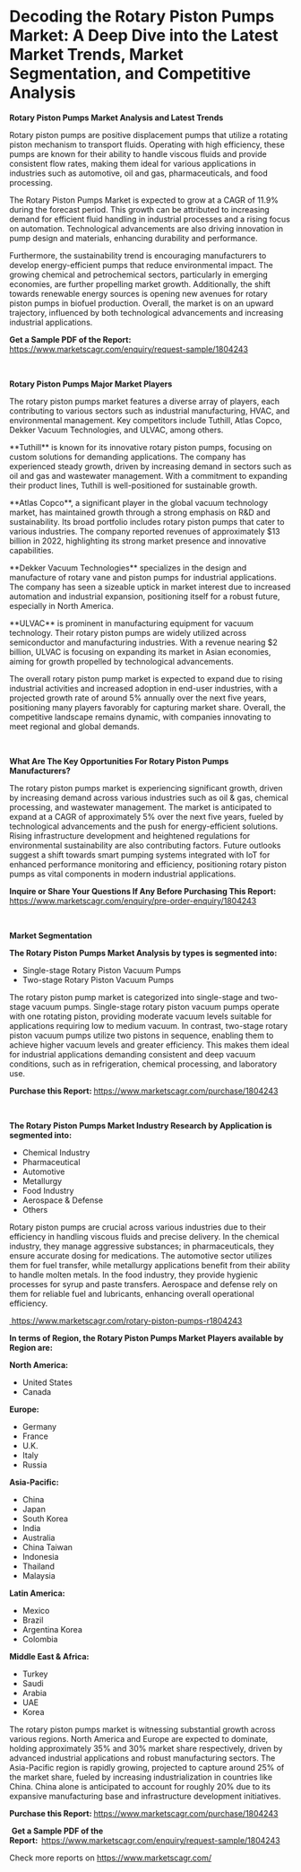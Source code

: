 <p><h1>Decoding the Rotary Piston Pumps Market: A Deep Dive into the Latest Market Trends, Market Segmentation, and Competitive Analysis</h1></p><p><strong>Rotary Piston Pumps Market Analysis and Latest Trends</strong></p>
<p><p>Rotary piston pumps are positive displacement pumps that utilize a rotating piston mechanism to transport fluids. Operating with high efficiency, these pumps are known for their ability to handle viscous fluids and provide consistent flow rates, making them ideal for various applications in industries such as automotive, oil and gas, pharmaceuticals, and food processing.</p><p>The Rotary Piston Pumps Market is expected to grow at a CAGR of 11.9% during the forecast period. This growth can be attributed to increasing demand for efficient fluid handling in industrial processes and a rising focus on automation. Technological advancements are also driving innovation in pump design and materials, enhancing durability and performance. </p><p>Furthermore, the sustainability trend is encouraging manufacturers to develop energy-efficient pumps that reduce environmental impact. The growing chemical and petrochemical sectors, particularly in emerging economies, are further propelling market growth. Additionally, the shift towards renewable energy sources is opening new avenues for rotary piston pumps in biofuel production. Overall, the market is on an upward trajectory, influenced by both technological advancements and increasing industrial applications.</p></p>
<p><strong>Get a Sample PDF of the Report:&nbsp;</strong> <a href="https://www.marketscagr.com/enquiry/request-sample/1804243?utm_campaign=2215&utm_medium=2&utm_source=Github&utm_content=ia&utm_term=19022025&utm_id=rotary-piston-pumps">https://www.marketscagr.com/enquiry/request-sample/1804243</a></p>
<p>&nbsp;</p>
<p><strong>Rotary Piston Pumps Major Market Players</strong></p>
<p><p>The rotary piston pumps market features a diverse array of players, each contributing to various sectors such as industrial manufacturing, HVAC, and environmental management. Key competitors include Tuthill, Atlas Copco, Dekker Vacuum Technologies, and ULVAC, among others.</p><p>**Tuthill** is known for its innovative rotary piston pumps, focusing on custom solutions for demanding applications. The company has experienced steady growth, driven by increasing demand in sectors such as oil and gas and wastewater management. With a commitment to expanding their product lines, Tuthill is well-positioned for sustainable growth.</p><p>**Atlas Copco**, a significant player in the global vacuum technology market, has maintained growth through a strong emphasis on R&D and sustainability. Its broad portfolio includes rotary piston pumps that cater to various industries. The company reported revenues of approximately $13 billion in 2022, highlighting its strong market presence and innovative capabilities.</p><p>**Dekker Vacuum Technologies** specializes in the design and manufacture of rotary vane and piston pumps for industrial applications. The company has seen a sizeable uptick in market interest due to increased automation and industrial expansion, positioning itself for a robust future, especially in North America.</p><p>**ULVAC** is prominent in manufacturing equipment for vacuum technology. Their rotary piston pumps are widely utilized across semiconductor and manufacturing industries. With a revenue nearing $2 billion, ULVAC is focusing on expanding its market in Asian economies, aiming for growth propelled by technological advancements.</p><p>The overall rotary piston pump market is expected to expand due to rising industrial activities and increased adoption in end-user industries, with a projected growth rate of around 5% annually over the next five years, positioning many players favorably for capturing market share. Overall, the competitive landscape remains dynamic, with companies innovating to meet regional and global demands.</p></p>
<p>&nbsp;</p>
<p><strong>What Are The Key Opportunities For Rotary Piston Pumps Manufacturers?</strong></p>
<p><p>The rotary piston pumps market is experiencing significant growth, driven by increasing demand across various industries such as oil & gas, chemical processing, and wastewater management. The market is anticipated to expand at a CAGR of approximately 5% over the next five years, fueled by technological advancements and the push for energy-efficient solutions. Rising infrastructure development and heightened regulations for environmental sustainability are also contributing factors. Future outlooks suggest a shift towards smart pumping systems integrated with IoT for enhanced performance monitoring and efficiency, positioning rotary piston pumps as vital components in modern industrial applications.</p></p>
<p><strong>Inquire or Share Your Questions If Any Before Purchasing This Report:</strong> <a href="https://www.marketscagr.com/enquiry/pre-order-enquiry/1804243?utm_campaign=2215&utm_medium=2&utm_source=Github&utm_content=ia&utm_term=19022025&utm_id=rotary-piston-pumps">https://www.marketscagr.com/enquiry/pre-order-enquiry/1804243</a></p>
<p>&nbsp;</p>
<p><strong>Market Segmentation</strong></p>
<p><strong>The Rotary Piston Pumps Market Analysis by types is segmented into:</strong></p>
<p><ul><li>Single-stage Rotary Piston Vacuum Pumps</li><li>Two-stage Rotary Piston Vacuum Pumps</li></ul></p>
<p><p>The rotary piston pump market is categorized into single-stage and two-stage vacuum pumps. Single-stage rotary piston vacuum pumps operate with one rotating piston, providing moderate vacuum levels suitable for applications requiring low to medium vacuum. In contrast, two-stage rotary piston vacuum pumps utilize two pistons in sequence, enabling them to achieve higher vacuum levels and greater efficiency. This makes them ideal for industrial applications demanding consistent and deep vacuum conditions, such as in refrigeration, chemical processing, and laboratory use.</p></p>
<p><strong>Purchase this Report:&nbsp;</strong><a href="https://www.marketscagr.com/purchase/1804243?utm_campaign=2215&utm_medium=2&utm_source=Github&utm_content=ia&utm_term=19022025&utm_id=rotary-piston-pumps">https://www.marketscagr.com/purchase/1804243</a></p>
<p>&nbsp;</p>
<p><strong>The Rotary Piston Pumps Market Industry Research by Application is segmented into:</strong></p>
<p><ul><li>Chemical Industry</li><li>Pharmaceutical</li><li>Automotive</li><li>Metallurgy</li><li>Food Industry</li><li>Aerospace & Defense</li><li>Others</li></ul></p>
<p><p>Rotary piston pumps are crucial across various industries due to their efficiency in handling viscous fluids and precise delivery. In the chemical industry, they manage aggressive substances; in pharmaceuticals, they ensure accurate dosing for medications. The automotive sector utilizes them for fuel transfer, while metallurgy applications benefit from their ability to handle molten metals. In the food industry, they provide hygienic processes for syrup and paste transfers. Aerospace and defense rely on them for reliable fuel and lubricants, enhancing overall operational efficiency.</p></p>
<p><a href="https://www.marketscagr.com/rotary-piston-pumps-r1804243?utm_campaign=2215&utm_medium=2&utm_source=Github&utm_content=ia&utm_term=19022025&utm_id=rotary-piston-pumps">&nbsp;https://www.marketscagr.com/rotary-piston-pumps-r1804243</a></p>
<p><strong>In terms of Region, the Rotary Piston Pumps Market Players available by Region are:</strong></p>
<p>
    <p> <strong> North America: </strong>
        <ul>
            <li>United States</li>
            <li>Canada</li>
        </ul>
        </p> 
    <p> <strong> Europe: </strong>
        <ul>
            <li>Germany</li>
            <li>France</li>
            <li>U.K.</li>
            <li>Italy</li>
            <li>Russia</li>
        </ul>
        </p> 
    <p> <strong> Asia-Pacific: </strong>
        <ul>
            <li>China</li>
            <li>Japan</li>
            <li>South Korea</li>
            <li>India</li>
            <li>Australia</li>
            <li>China Taiwan</li>
            <li>Indonesia</li>
            <li>Thailand</li>
            <li>Malaysia</li>
        </ul>
        </p> 
    <p> <strong> Latin America: </strong>
        <ul>
            <li>Mexico</li>
            <li>Brazil</li>
            <li>Argentina Korea</li>
            <li>Colombia</li>
        </ul>
        </p> 
    <p> <strong> Middle East & Africa: </strong>
        <ul>
            <li>Turkey</li>
            <li>Saudi</li>
            <li>Arabia</li>
            <li>UAE</li>
            <li>Korea</li>
        </ul>
    </p>
    </p>
<p><p>The rotary piston pumps market is witnessing substantial growth across various regions. North America and Europe are expected to dominate, holding approximately 35% and 30% market share respectively, driven by advanced industrial applications and robust manufacturing sectors. The Asia-Pacific region is rapidly growing, projected to capture around 25% of the market share, fueled by increasing industrialization in countries like China. China alone is anticipated to account for roughly 20% due to its expansive manufacturing base and infrastructure development initiatives.</p></p>
<p><strong>Purchase this Report: </strong><a href="https://www.marketscagr.com/purchase/1804243?utm_campaign=2215&utm_medium=2&utm_source=Github&utm_content=ia&utm_term=19022025&utm_id=rotary-piston-pumps">https://www.marketscagr.com/purchase/1804243</a></p>
<p>&nbsp;<strong>Get a Sample PDF of the Report:&nbsp;&nbsp;</strong><a href="https://www.marketscagr.com/enquiry/request-sample/1804243?utm_campaign=2215&utm_medium=2&utm_source=Github&utm_content=ia&utm_term=19022025&utm_id=rotary-piston-pumps">https://www.marketscagr.com/enquiry/request-sample/1804243</a></p>
<p><strong></strong></p>
<p>Check more reports on <a href="https://www.marketscagr.com/?utm_campaign=2215&utm_medium=2&utm_source=Github&utm_content=ia&utm_term=19022025&utm_id=rotary-piston-pumps">https://www.marketscagr.com/</a></p>